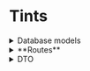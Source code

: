 # Tints
<details>
<summary>Database models</summary>

```
Category
- id: int
- name: string
- translitName: string
```

```
Shade
- id: int
- image: string
```

```
Product
- id: int
- name: string
- translitName: string
- description: string
- shade: int
- new: bool
- top: bool
```

```
ProductInfo
- id: int
- product: int
- title: string
- text: string
```

```
SKU
- id: int
- name: string
- product: int
- translitName: string
- vendorCode: string
- oldPrice: float
- price: float
- weight: int
```

```
SKUImage
- id: int
- SKU: int
- image: string
```

```
Review
- id: int
- date: string
- title: string
- url: string
- author: string
- pros: string
- cons: string
```

```
Article
- id: int
- title: string
- image: string
- description: string
- text: string

AboutArticle(Article)

AdviceArticle(Article)
```

```
Banner
- id: int
- title: string
- text: string
- image: string
- buttonText: string
- buttonUrl: string
```
</details>

<details>
<summary>**Routes**</summary>

### Product

`GET /product/all`

```
{
	data: {
		categories: [Category]
	}
}
```


`GET /product/bestsellers`

```
{
	data: {
		products: [Sku]
	}
}
```


`GET /product/category/<int:categoryId>`

```
{
	data: {
		categories: Category
	}
}

```


`GET /shade/all`

```
{
	data: {
		sahdes: [Shade]
	}
}

```


`GET /category/all/preview`

``` 
{
	data: {
		categoryPreviews: [CategoryPreview]
	}
}
```


`GET /product/<int:id>`

```
{
	data: {
		product: Product
	}
}
```


</details>

<details>
<summary>DTO</summary>

```
CategoryPreview
{
	id: int
	name: string
	translit: string
}
```

```
Category
{
	id: int
	name: string
	translit: string
	sku: [Sku]
}
```

```
Sku
{
	id: int
	productId: int
	categoryId: int
	name: string
	translit: string
	oldPrice: number
	price: number
	image: string
	new: bool 
	top: bool
	shadeId: int
}
```

```
Product
{
	id: int
	categoryId: int
	name: string
	translit: string
	description: string
	info: [Info]
	sku: [Sku]
	related: [Sku]
}
```

```
Info
{
	title: string
	text: string
}
```

```
Shade
{
	id: int
	image: string
}
```


</details>